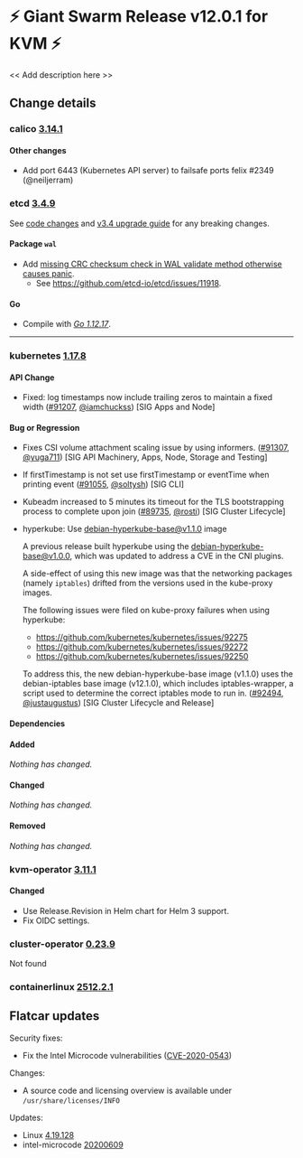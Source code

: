 # :zap: Giant Swarm Release v12.0.1 for KVM :zap:

<< Add description here >>

## Change details


### calico [3.14.1](https://github.com/projectcalico/calico/releases/tag/v3.14.1)

#### Other changes
- Add port 6443 (Kubernetes API server) to failsafe ports felix #2349 (@neiljerram)



### etcd [3.4.9](https://github.com/etcd-io/etcd/releases/tag/v3.4.9)

See [code changes](https://github.com/etcd-io/etcd/compare/v3.4.8...v3.4.9) and [v3.4 upgrade guide](https://github.com/etcd-io/etcd/blob/master/Documentation/upgrades/upgrade_3_4.md) for any breaking changes.
#### Package `wal`
- Add [missing CRC checksum check in WAL validate method otherwise causes panic](https://github.com/etcd-io/etcd/pull/11924).
  - See https://github.com/etcd-io/etcd/issues/11918.
#### Go
- Compile with [*Go 1.12.17*](https://golang.org/doc/devel/release.html#go1.12).
<hr>



### kubernetes [1.17.8](https://github.com/kubernetes/kubernetes/releases/tag/v1.17.8)

#### API Change
- Fixed: log timestamps now include trailing zeros to maintain a fixed width ([#91207](https://github.com/kubernetes/kubernetes/pull/91207), [@iamchuckss](https://github.com/iamchuckss)) [SIG Apps and Node]
#### Bug or Regression
- Fixes CSI volume attachment scaling issue by using informers. ([#91307](https://github.com/kubernetes/kubernetes/pull/91307), [@yuga711](https://github.com/yuga711)) [SIG API Machinery, Apps, Node, Storage and Testing]
- If firstTimestamp is not set use firstTimestamp or eventTime when printing event ([#91055](https://github.com/kubernetes/kubernetes/pull/91055), [@soltysh](https://github.com/soltysh)) [SIG CLI]
- Kubeadm increased to 5 minutes its timeout for the TLS bootstrapping process to complete upon join ([#89735](https://github.com/kubernetes/kubernetes/pull/89735), [@rosti](https://github.com/rosti)) [SIG Cluster Lifecycle]
- hyperkube: Use debian-hyperkube-base@v1.1.0 image
  
    A previous release built hyperkube using the debian-hyperkube-base@v1.0.0,
    which was updated to address a CVE in the CNI plugins.
    
    A side-effect of using this new image was that the networking packages
    (namely `iptables`) drifted from the versions used in the kube-proxy images.
  
    The following issues were filed on kube-proxy failures when using hyperkube:
    - https://github.com/kubernetes/kubernetes/issues/92275
    - https://github.com/kubernetes/kubernetes/issues/92272
    - https://github.com/kubernetes/kubernetes/issues/92250
  
    To address this, the new debian-hyperkube-base image (v1.1.0) uses the
    debian-iptables base image (v12.1.0), which includes iptables-wrapper, a
    script used to determine the correct iptables mode to run in. ([#92494](https://github.com/kubernetes/kubernetes/pull/92494), [@justaugustus](https://github.com/justaugustus)) [SIG Cluster Lifecycle and Release]
#### Dependencies
#### Added
_Nothing has changed._
#### Changed
_Nothing has changed._
#### Removed
_Nothing has changed._



### kvm-operator [3.11.1](https://github.com/giantswarm/kvm-operator/releases/tag/v3.11.1)

#### Changed
- Use Release.Revision in Helm chart for Helm 3 support.
- Fix OIDC settings.



### cluster-operator [0.23.9](https://github.com/giantswarm/cluster-operator/releases/tag/v0.23.9)

Not found


### containerlinux [2512.2.1](https://www.flatcar-linux.org/releases/#release-2512.2.1)

## Flatcar updates

Security fixes:
- Fix the Intel Microcode vulnerabilities ([CVE-2020-0543](https://cve.mitre.org/cgi-bin/cvename.cgi?name=CVE-2020-0543))

Changes:
- A source code and licensing overview is available under `/usr/share/licenses/INFO`

Updates:
- Linux [4.19.128](https://lwn.net/Articles/822841/)
- intel-microcode [20200609](https://github.com/intel/Intel-Linux-Processor-Microcode-Data-Files/releases/tag/microcode-20200609)


